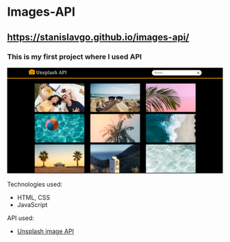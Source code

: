 # Images-API
## https://stanislavgo.github.io/images-api/
### This is my first project where I used API
![Photo of My Project](./img/photo-of-project.png)

Technologies used:
* HTML, CSS
* JavaScript

API used:
* [Unsplash image API](https://unsplash.com/developers)
